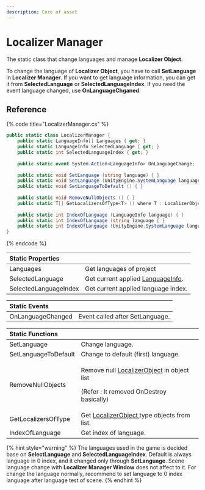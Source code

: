 ```yaml
---
description: Core of asset
---
```


# Localizer Manager

The static class that change languages and manage **Localizer Object**.

To change the language of **Localizer Object**, you have to call **SetLanguage** in **Localizer Manager**. If you want to get language information, you can get it from **SelectedLanguage** or **SelectedLanguageIndex**. If you need the event language changed, use **OnLanguageChganed**.

## Reference

{% code title="LocalizerManager.cs" %}
```csharp
public static class LocalizerManager {
    public static LanguageInfo[] Languages { get; }
    public static LanguageInfo SelectedLanguage { get; }
    public static int SelectedLanguageIndex { get; }
    
    public static event System.Action<LanguageInfo> OnLanguageChange;
    
    public static void SetLanguage (string language) { }
    public static void SetLanguage (UnityEngine.SystemLanguage language) { }
    public static void SetLanguageToDefault () { }
    
    public static void RemoveNullObjects () { }
    public static T[] GetLocalizersOfType<T> () where T : LocalizerObject { }
    
    public static int IndexOfLanguage (LanguageInfo language) { }
    public static int IndexOfLanguage (string language { }
    public static int IndexOfLanguage (UnityEngine.SystemLanguage language) { }
}
```
{% endcode %}

| Static Properties |  |
| :--- | :--- |
| Languages | Get languages of project |
| SelectedLanguage | Get current applied [LanguageInfo](language-info.md). |
| SelectedLanguageIndex | Get current applied language index. |

| Static Events |  |
| :--- | :--- |
| OnLanguageChanged | Event called after SetLanguage. |

<table>
  <thead>
    <tr>
      <th style="text-align:left">Static Functions</th>
      <th style="text-align:left"></th>
    </tr>
  </thead>
  <tbody>
    <tr>
      <td style="text-align:left">SetLanguage</td>
      <td style="text-align:left">Change language.</td>
    </tr>
    <tr>
      <td style="text-align:left">SetLanguageToDefault</td>
      <td style="text-align:left">Change to default (first) language.</td>
    </tr>
    <tr>
      <td style="text-align:left">RemoveNullObjects</td>
      <td style="text-align:left">
        <p>Remove null <a href="../localizer-object/">LocalizerObject</a> in object
          list</p>
        <p>(Refer : It removed OnDestroy basically)</p>
      </td>
    </tr>
    <tr>
      <td style="text-align:left">GetLocalizersOfType</td>
      <td style="text-align:left">Get <a href="../localizer-object/">LocalizerObject </a> type objects from
        list.</td>
    </tr>
    <tr>
      <td style="text-align:left">IndexOfLanguage</td>
      <td style="text-align:left">Get index of language.</td>
    </tr>
  </tbody>
</table>

{% hint style="warning" %}
The languages used in the game is decided base on **SelectLanguage** and **SelectedLanguageIndex**. Default is always language in 0 index, and it changed only through **SetLanguage**. Scene language change with **Localizer Manager Window** does not affect to it. For change the language normally, recommend to set language to 0 index language after language test of scene.
{% endhint %}


